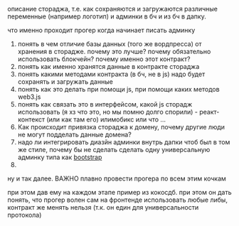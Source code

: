 описание стораджа, т.е. как сохраняются и загружаются различные переменные (например логотип) и админки в бч и из бч в дапку. 

что именно проходит прогер когда начинает писать админку
1. понять в чем отличие базы данных (того же вордпресса) от хранения в сторадже. почему это лучше? почему обязательно использовать блокчейн? почему именно этот контракт?
2. понять как именно хранятся данные в контракте стораджа
3. понять какими методами контракта (в бч, не в js) надо будет сохранять и загружать данные
4. понять как это делать при помощи js, при помощи каких методов web3.js 
5. понять как связать это в интерфейсом, какой js сторадж использовать (я хз что это, но мы помню долго спорили) - реакт-контекст (или как там его) илимобикс или что 
... 
6. Как происходит привязка стораджа к домену, почему другие люди не могут подделать данные домена?
7. надо ли интегрировать диазйн админки внутрь дапки чтоб был в том же стиле, почему бы не сделать сделать одну универсальную админку типа как [bootstrap](https://themes.getbootstrap.com/product/hyper-responsive-admin-dashboard-template/) 
8. 
ну и так далее. ВАЖНО плавно провести прогера по всем этим кочкам

при этом дав ему на каждом этапе пример из кокосдб. при этом он дать понять, что прогер волен сам на фронтенде использовать любые либы, контракт же менять нельзя (т.к. он един для универсальности протокола)
